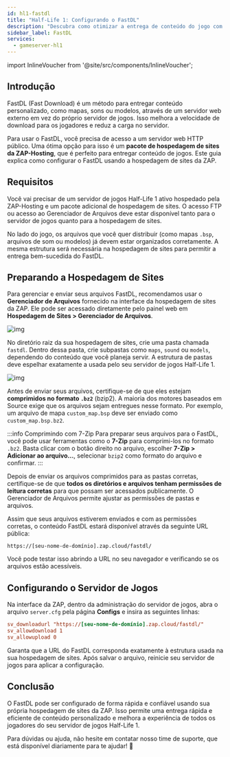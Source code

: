 ```yaml
---
id: hl1-fastdl
title: "Half-Life 1: Configurando o FastDL"
description: "Descubra como otimizar a entrega de conteúdo do jogo com FastDL usando a ZAP-Hosting para melhorar a velocidade de download dos jogadores e o desempenho do servidor → Saiba mais agora"
sidebar_label: FastDL
services:
  - gameserver-hl1
---
```


import InlineVoucher from '@site/src/components/InlineVoucher';


## Introdução

FastDL (Fast Download) é um método para entregar conteúdo personalizado, como mapas, sons ou modelos, através de um servidor web externo em vez do próprio servidor de jogos. Isso melhora a velocidade de download para os jogadores e reduz a carga no servidor.

Para usar o FastDL, você precisa de acesso a um servidor web HTTP público. Uma ótima opção para isso é um **pacote de hospedagem de sites da ZAP-Hosting**, que é perfeito para entregar conteúdo de jogos. Este guia explica como configurar o FastDL usando a hospedagem de sites da ZAP.

<InlineVoucher />

## Requisitos

Você vai precisar de um servidor de jogos Half-Life 1 ativo hospedado pela ZAP-Hosting e um pacote adicional de hospedagem de sites. O acesso FTP ou acesso ao Gerenciador de Arquivos deve estar disponível tanto para o servidor de jogos quanto para a hospedagem de sites.

No lado do jogo, os arquivos que você quer distribuir (como mapas `.bsp`, arquivos de som ou modelos) já devem estar organizados corretamente. A mesma estrutura será necessária na hospedagem de sites para permitir a entrega bem-sucedida do FastDL.

## Preparando a Hospedagem de Sites

Para gerenciar e enviar seus arquivos FastDL, recomendamos usar o **Gerenciador de Arquivos** fornecido na interface da hospedagem de sites da ZAP. Ele pode ser acessado diretamente pelo painel web em **Hospedagem de Sites > Gerenciador de Arquivos**.

![img](https://screensaver01.zap-hosting.com/index.php/s/dptRwGTgL6bHXrE/preview)

No diretório raiz da sua hospedagem de sites, crie uma pasta chamada `fastdl`. Dentro dessa pasta, crie subpastas como `maps`, `sound` ou `models`, dependendo do conteúdo que você planeja servir. A estrutura de pastas deve espelhar exatamente a usada pelo seu servidor de jogos Half-Life 1.

![img](https://screensaver01.zap-hosting.com/index.php/s/beCCJPFT5si3wRZ/preview)

Antes de enviar seus arquivos, certifique-se de que eles estejam **comprimidos no formato `.bz2`** (bzip2). A maioria dos motores baseados em Source exige que os arquivos sejam entregues nesse formato. Por exemplo, um arquivo de mapa `custom_map.bsp` deve ser enviado como `custom_map.bsp.bz2`.

:::info Comprimindo com 7-Zip
Para preparar seus arquivos para o FastDL, você pode usar ferramentas como o **7-Zip** para comprimi-los no formato `.bz2`. Basta clicar com o botão direito no arquivo, escolher **7-Zip > Adicionar ao arquivo...**, selecionar `bzip2` como formato do arquivo e confirmar.
:::

Depois de enviar os arquivos comprimidos para as pastas corretas, certifique-se de que **todos os diretórios e arquivos tenham permissões de leitura corretas** para que possam ser acessados publicamente. O Gerenciador de Arquivos permite ajustar as permissões de pastas e arquivos.

Assim que seus arquivos estiverem enviados e com as permissões corretas, o conteúdo FastDL estará disponível através da seguinte URL pública:

```
https://[seu-nome-de-domínio].zap.cloud/fastdl/
```

Você pode testar isso abrindo a URL no seu navegador e verificando se os arquivos estão acessíveis.

## Configurando o Servidor de Jogos

Na interface da ZAP, dentro da administração do servidor de jogos, abra o arquivo `server.cfg` pela página **Configs** e insira as seguintes linhas:

```cfg
sv_downloadurl "https://[seu-nome-de-domínio].zap.cloud/fastdl/"
sv_allowdownload 1
sv_allowupload 0
```

Garanta que a URL do FastDL corresponda exatamente à estrutura usada na sua hospedagem de sites. Após salvar o arquivo, reinicie seu servidor de jogos para aplicar a configuração.

## Conclusão

O FastDL pode ser configurado de forma rápida e confiável usando sua própria hospedagem de sites da ZAP. Isso permite uma entrega rápida e eficiente de conteúdo personalizado e melhora a experiência de todos os jogadores do seu servidor de jogos Half-Life 1.

Para dúvidas ou ajuda, não hesite em contatar nosso time de suporte, que está disponível diariamente para te ajudar! 🙂

<InlineVoucher />